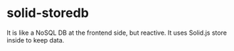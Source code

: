 # solid-storedb
It is like a NoSQL DB at the frontend side, but reactive. It uses Solid.js store inside to keep data.

